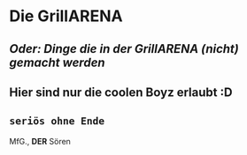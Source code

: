 # Die GrillARENA
*Oder: Dinge die in der GrillARENA (nicht) gemacht werden*
---
## Hier sind nur die coolen Boyz erlaubt :D

`seriös ohne Ende`
---
MfG.,
**DER** Sören
